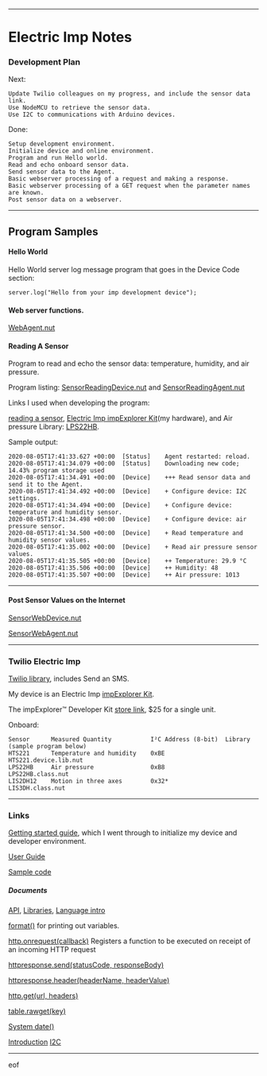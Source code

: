--------------------------------------------------------------------------------
# Electric Imp Notes

### Development Plan

Next:
````
Update Twilio colleagues on my progress, and include the sensor data link.
Use NodeMCU to retrieve the sensor data.
Use I2C to communications with Arduino devices.
````

Done:
````
Setup development environment.
Initialize device and online environment.
Program and run Hello world.
Read and echo onboard sensor data.
Send sensor data to the Agent.
Basic webserver processing of a request and making a response.
Basic webserver processing of a GET request when the parameter names are known.
Post sensor data on a webserver.
````
--------------------------------------------------------------------------------
## Program Samples

#### Hello World

Hello World server log message program that goes in the Device Code section:
````
server.log("Hello from your imp development device");
````

#### Web server functions.

[WebAgent.nut](WebAgent.nut)

#### Reading A Sensor

Program to read and echo the sensor data: temperature, humidity, and air pressure.

Program listing:
[SensorReadingDevice.nut](SensorReadingDevice.nut) and
[SensorReadingAgent.nut](SensorReadingAgent.nut)

Links I used when developing the program:

[reading a sensor](https://developer.electricimp.com/examples/introduction-applications/reading-sensor),
[Electric Imp impExplorer Kit](https://developer.electricimp.com/hardware/resources/reference-designs/explorerkit)(my hardware),
and
Air pressure Library: [LPS22HB](https://developer.electricimp.com/libraries/hardware/lps22hb).

Sample output:
````
2020-08-05T17:41:33.627 +00:00 	[Status] 	Agent restarted: reload.
2020-08-05T17:41:34.079 +00:00 	[Status] 	Downloading new code; 14.43% program storage used
2020-08-05T17:41:34.491 +00:00 	[Device] 	+++ Read sensor data and send it to the Agent.
2020-08-05T17:41:34.492 +00:00 	[Device] 	+ Configure device: I2C settings.
2020-08-05T17:41:34.494 +00:00 	[Device] 	+ Configure device: temperature and humidity sensor.
2020-08-05T17:41:34.498 +00:00 	[Device] 	+ Configure device: air pressure sensor.
2020-08-05T17:41:34.500 +00:00 	[Device] 	+ Read temperature and humidity sensor values.
2020-08-05T17:41:35.002 +00:00 	[Device] 	+ Read air pressure sensor values.
2020-08-05T17:41:35.505 +00:00 	[Device] 	++ Temperature: 29.9 °C
2020-08-05T17:41:35.506 +00:00 	[Device] 	++ Humidity: 48
2020-08-05T17:41:35.507 +00:00 	[Device] 	++ Air pressure: 1013
````

--------------------------------------------------------------------------------
#### Post Sensor Values on the Internet

[SensorWebDevice.nut](SensorWebDevice.nut)

[SensorWebAgent.nut](SensorWebAgent.nut)

--------------------------------------------------------------------------------
### Twilio Electric Imp

[Twilio library](https://developer.electricimp.com/libraries/webservices/twilio),
includes Send an SMS.

My device is an
Electric Imp [impExplorer Kit](https://developer.electricimp.com/hardware/resources/reference-designs/explorerkit).

The impExplorer™ Developer Kit
[store link](https://store.electricimp.com/collections/featured-products/products/impexplorer-developer-kit?variant=32325242585148),
$25 for a single unit.

Onboard:
````
Sensor      Measured Quantity           I²C Address (8-bit)  Library (sample program below)
HTS221      Temperature and humidity    0xBE                 HTS221.device.lib.nut
LPS22HB     Air pressure                0xB8                 LPS22HB.class.nut
LIS2DH12    Motion in three axes        0x32*                LIS3DH.class.nut
````
--------------------------------------------------------------------------------
### Links

[Getting started guide](https://developer.electricimp.com/gettingstarted/generic),
which I went through to initialize my device and developer environment.

[User Guide](https://developer.electricimp.com/tools/impcentral/impcentralintroduction)

[Sample code](https://developer.electricimp.com/examples)

##### Documents

[API](https://developer.electricimp.com/api),
[Libraries](https://developer.electricimp.com/integrations),
[Language intro](https://developer.electricimp.com/squirrel/squirrel-guide/introduction)

[format()](https://developer.electricimp.com/squirrel/string/format) for printing out variables.

[http.onrequest(callback)](https://developer.electricimp.com/api/http/onrequest)
Registers a function to be executed on receipt of an incoming HTTP request

[httpresponse.send(statusCode, responseBody)](https://developer.electricimp.com/api/httpresponse/send)

[httpresponse.header(headerName, headerValue)](https://developer.electricimp.com/api/httpresponse/header)

[http.get(url, headers)](https://developer.electricimp.com/api/http/get)

[table.rawget(key)](https://developer.electricimp.com/squirrel/table/rawget)

[System date()](https://developer.electricimp.com/squirrel/system/date)

[Introduction](https://developer.electricimp.com/resources/i2c)
[I2C](https://developer.electricimp.com/api/hardware/i2c)

--------------------------------------------------------------------------------
eof